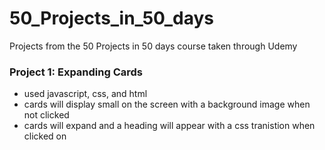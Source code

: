 # 50_Projects_in_50_days
Projects from the 50 Projects in 50 days course taken through Udemy

### Project 1: Expanding Cards
- used javascript, css, and html
- cards will display small on the screen with a background image when not clicked
- cards will expand and a heading will appear with a css tranistion when clicked on

